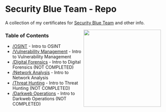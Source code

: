 # Security Blue Team - Repo
A collection of my certificates for [Security Blue Team](https://securityblue.team/) and other info.

<img src="https://securityblue.team/wp-content/uploads/2020/11/laptopimage.png" align="right" width="250">

### Table of Contents

- [/OSINT](https://github.com/dadavidson/secblueteam-repo/tree/main/OSINT) - Intro to OSINT
- [/Vulnerability Management](https://github.com/dadavidson/secblueteam-repo/tree/main/Vulnerability%20Management) - Intro to Vulnerability Management
- [/Digital Forensics](https://github.com/dadavidson/secblueteam-repo/tree/main/Digital%20Forensics) - Intro to Digital Forensics (NOT COMPLETED)
- [/Network Analysis](https://github.com/dadavidson/secblueteam-repo/tree/main/Network%20Analysis) - Intro to Network Analysis
- [/Threat Hunting](https://github.com/dadavidson/secblueteam-repo/tree/main/Threat%20Hunting) - Intro to Threat Hunting (NOT COMPLETED)
- [/Darkweb Operations](https://github.com/dadavidson/secblueteam-repo/tree/main/Darkweb%20Operations) - Intro to Darkweb Operations (NOT COMPLETED)
